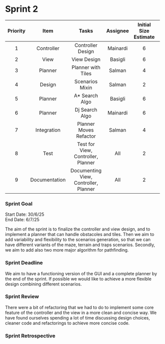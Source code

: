# Sprint 2

| Priority |     Item      |                 Tasks                 | Assignee | Initial Size Estimate | Day 1 | Day 2 | Day 3 | Day 4 | Day 5 | Day 6 | Day 7 |
|:--------:|:-------------:|:-------------------------------------:|:--------:|:---------------------:|:-----:|:-----:|:-----:|:-----:|:-----:|:-----:|:-----:|
|    1     |  Controller   |           Controller Design           | Mainardi |           6           |   4   |   2   |   0   |   0   |   0   |   0   |   0   |
|    2     |     View      |              View Design              | Basigli  |           6           |   4   |   2   |   0   |   0   |   0   |   0   |   0   |
|    3     |    Planner    |          Planner with Tiles           |  Salman  |           4           |   2   |   0   |   0   |   0   |   0   |   0   |   0   |
|    4     |    Design     |            Scenarios Mixin            |  Salman  |           2           |   2   |   2   |   2   |   2   |   0   |   0   |   0   |
|    5     |    Planner    |            A* Search Algo             | Basigli  |           6           |   6   |   6   |   4   |   2   |   0   |   0   |   0   |
|    6     |    Planner    |            Dj Search Algo             | Mainardi |           6           |   6   |   6   |   4   |   2   |   0   |   0   |   0   |
|    7     |  Integration  |        Planner Moves Refactor         |  Salman  |           4           |   4   |   4   |   2   |   0   |   0   |   0   |   0   |
|    8     |     Test      |  Test for View, Controller, Planner   |   All    |           2           |   2   |   2   |   2   |   0   |   0   |   0   |   0   |
|    9     | Documentation | Documenting View, Controller, Planner |   All    |           2           |   2   |   2   |   2   |   2   |   0   |   0   |   0   |


### Sprint Goal
Start Date: 30/6/25
<br/>
End Date: 6/7/25

The aim of the sprint is to finalize the controller and view design, and to implement a planner that can handle obstacoles and tiles.
Then we aim to add variability and flexibility to the scenarios generation, so that we can have different variants of the maze, terrain and traps scenarios.
Secondly, we aim to add also two more major algorithm for pathfinding.

### Sprint Deadline
We aim to have a functioning version of the GUI and a complete planner by the end of the sprint.
If possible we would like to achieve a more flexible design combining different scenarios.

### Sprint Review
There were a bit of refactoring that we had to do to implement some core feature of the controller and the view in a more clean and concise way.
We have found ourselves spending a lot of time discussing design choices, cleaner code and refactorings to achieve more concise code.

### Sprint Retrospective

